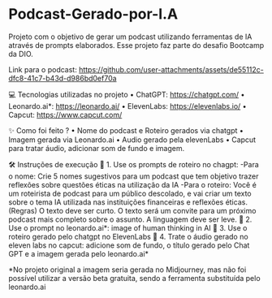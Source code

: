 # Podcast-Gerado-por-I.A
Projeto com o objetivo de gerar um podcast utilizando ferramentas de IA através de prompts elaborados. Esse projeto faz parte do desafio Bootcamp da DIO.

Link para o podcast: https://github.com/user-attachments/assets/de55112c-dfc8-41c7-b43d-d986bd0ef70a

💻 Tecnologias utilizadas no projeto
•	ChatGPT: <https://chatgpt.com/>
•	Leonardo.ai*: <https://leonardo.ai/>
•	ElevenLabs: <https://elevenlabs.io/>
•	Capcut: <https://www.capcut.com/>

✨ Como foi feito ?
•	Nome do podcast e Roteiro gerados via chatgpt
•	Imagem gerada via Leonardo.ai
•	Audio gerado pela elevenLabs
•	Capcut para tratar áudio, adicionar som de fundo e imagem.

🛠️ Instruções de execução
🤖 1. Use os prompts de roteiro no chagpt: 
-Para o nome: Crie 5 nomes sugestivos para um podcast que tem objetivo trazer reflexões sobre questões éticas na utilização da IA
-Para o roteiro: Você é um roteirista de podcast para um público descolado, e vai criar um texto sobre o tema IA utilizada nas instituições financeiras e reflexões éticas. 
(Regras) O texto deve ser curto. O texto será um convite para um próximo podcast mais completo sobre o assunto. A linguagem deve ser leve.
🤖 2. Use o prompt no leonardo.ai*: image of human thinking in AI
🤖 3. Use o roteiro gerado pelo chatgpt no ElevenLabs
🤖 4. Trate o áudio gerado no eleven labs no capcut: adicione som de fundo, o título gerado pelo Chat GPT e a imagem gerada pelo leonardo.ai*

*No projeto original a imagem seria gerada no Midjourney, mas não foi possível utilizar a versão beta gratuita, sendo a ferramenta substituída pelo leonardo.ai






